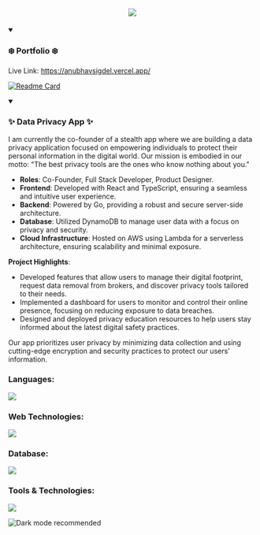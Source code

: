 <p align="center">
  <a href="https://github.com/asigdel29">
  </a>
</p>

<p align="center">
  <h1 align="center">
    <a href="https://github.com/asigdel29">
      <img src="https://readme-typing-svg.demolab.com?font=Nunito&weight=600&size=30&duration=2000&pause=1000&color=1A73E8&center=true&vCenter=true&width=700&lines=Hello+%F0%9F%91%8B%2C+I'm+Anu;Founder+%40+Incognito;Software+Engineer+%7C+Cognitive+Scientist;" />
    </a>
  </h1>
</p>

<details open>
  <summary><h3>❄️ Portfolio ❄️</h3></summary>
  <p>Live Link: <a href="https://anubhavsigdel.vercel.app/">https://anubhavsigdel.vercel.app/</a></p>
</details>

[![Readme Card](https://github-readme-stats.vercel.app/api/pin/?username=asigdel29&repo=portfolio&theme=transparent&bg_color=1F222E&title_color=00C9B1&text_color=82ACF9&hide_border=false&icon_color=B792EB)](https://github.com/asigdel29/portfolio)

<details open>
  <summary><h3>✨ Data Privacy App ✨</h3></summary>
  
I am currently the co-founder of a stealth app where we are building a data privacy application focused on empowering individuals to protect their personal information in the digital world. Our mission is embodied in our motto: "The best privacy tools are the ones who know nothing about you."

- **Roles**: Co-Founder, Full Stack Developer, Product Designer.
- **Frontend**: Developed with React and TypeScript, ensuring a seamless and intuitive user experience.
- **Backend**: Powered by Go, providing a robust and secure server-side architecture.
- **Database**: Utilized DynamoDB to manage user data with a focus on privacy and security.
- **Cloud Infrastructure**: Hosted on AWS using Lambda for a serverless architecture, ensuring scalability and minimal exposure.

**Project Highlights**:
- Developed features that allow users to manage their digital footprint, request data removal from brokers, and discover privacy tools tailored to their needs.
- Implemented a dashboard for users to monitor and control their online presence, focusing on reducing exposure to data breaches.
- Designed and deployed privacy education resources to help users stay informed about the latest digital safety practices.

Our app prioritizes user privacy by minimizing data collection and using cutting-edge encryption and security practices to protect our users' information.

</details>

<h3 align="left">Languages:</h3>
<p align="left">
  <a href="https://skillicons.dev">
    <img src="https://skillicons.dev/icons?i=c,cpp,cs,go,java,py,scala,ocaml,clojure" />
  </a>
</p>

<h3 align="left">Web Technologies:</h3>
<p align="left">
  <a href="https://skillicons.dev">
    <img src="https://skillicons.dev/icons?i=css,html,js,ts,vercel,react,angular,tailwind" />
  </a>
</p>

<h3 align="left">Database:</h3>
<p align="left">
  <a href="https://skillicons.dev">
    <img src="https://skillicons.dev/icons?i=mongodb,mysql,postgres,dynamodb" />
  </a>
</p>

<h3 align="left">Tools & Technologies:</h3>
<p align="left">
  <a href="https://skillicons.dev">
    <img src="https://skillicons.dev/icons?i=aws,gcp,docker,git,kubernetes,nginx,postman,tensorflow,pytorch,git,idea,linux,bash,figma," />
  </a>
</p>

<!--
[![Anubhav's GitHub stats](https://github-readme-stats.vercel.app/api?username=asigdel29)](https://github.com/asigdel29/github-readme-stats)
-->
<p>
  <img src="https://user-images.githubusercontent.com/66233296/214164389-3a835f90-25b1-4649-83f6-3cc29f30f927.png" alt="Dark mode recommended" />
</p>
